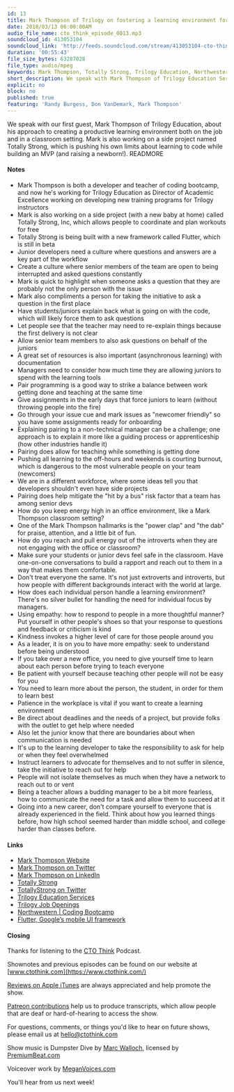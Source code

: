 ```yaml
---
id: 13
title: Mark Thompson of Trilogy on fostering a learning environment for your tech team
date: 2018/03/13 06:00:00AM
audio_file_name: cto_think_episode_0013.mp3
soundcloud_id: 413053104
soundcloud_link: 'http://feeds.soundcloud.com/stream/413053104-cto-think-episode-13-guest-mark-thompson-fostering-a-learning-environment-for-your-tech-team.mp3'
duration: '00:55:43'
file_size_bytes: 63287028
file_type: audio/mpeg
keywords: Mark Thompson, Totally Strong, Trilogy Education, Northwestern University, teaching, empathy, patience, questions, classroom, leadership, pairing, Flutter, iOS
short_description: We speak with Mark Thompson of Trilogy Education Services about the best ways to foster a productive learning environment in the office and the classroom.
explicit: no
block: no
published: true
featuring: 'Randy Burgess, Don VanDemark, Mark Thompson'
---
```

We speak with our first guest, Mark Thompson of Trilogy Education, about his approach to creating a productive learning environment both on the job and in a classroom setting. Mark is also working on a side project named Totally Strong, which is pushing his own limits about learning to code while building an MVP (and raising a newborn!).
READMORE

#### Notes

* Mark Thompson is both a developer and teacher of coding bootcamp, and now he's working for Trilogy Education as Director of Academic Excellence working on developing new training programs for Trilogy instructors
* Mark is also working on a side project (with a new baby at home) called Totally Strong, Inc, which allows people to coordinate and plan workouts for free
* Totally Strong is being built with a new framework called Flutter, which is still in beta
* Junior developers need a culture where questions and answers are a key part of the workflow
* Create a culture where senior members of the team are open to being interrupted and asked questions constantly
* Mark is quick to highlight when someone asks a question that they are probably not the only person with the issue
* Mark also compliments a person for taking the initiative to ask a question in the first place
* Have students/juniors explain back what is going on with the code, which will likely force them to ask questions
* Let people see that the teacher may need to re-explain things because the first delivery is not clear
* Allow senior team members to also ask questions on behalf of the juniors
* A great set of resources is also important (asynchronous learning) with documentation
* Managers need to consider how much time they are allowing juniors to spend with the learning tools
* Pair programming is a good way to strike a balance between work getting done and teaching at the same time
* Give assignments in the early days that force juniors to learn (without throwing people into the fire)
* Go through your issue cue and mark issues as "newcomer friendly" so you have some assignments ready for onboarding
* Explaining pairing to a non-technical manager can be a challenge; one approach is to explain it more like a guiding process or apprenticeship (how other industries handle it)
* Pairing does allow for teaching while something is getting done
* Pushing all learning to the off-hours and weekends is courting burnout, which is dangerous to the most vulnerable people on your team (newcomers)
* We are in a different workforce, where some ideas tell you that developers shouldn't even have side projects
* Pairing does help mitigate the "hit by a bus" risk factor that a team has among senior devs
* How do you keep energy high in an office environment, like a Mark Thompson classroom setting?
* One of the Mark Thompson hallmarks is the "power clap" and "the dab" for praise, attention, and a little bit of fun.
* How do you reach and pull energy out of the introverts when they are not engaging with the office or classroom?
* Make sure your students or junior devs feel safe in the classroom. Have one-on-one conversations to build a rapport and reach out to them in a way that makes them comfortable.
* Don't treat everyone the same. It's not just extroverts and introverts, but how people with different backgrounds interact with the world at large.
* How does each individual person handle a learning environment? There's no silver bullet for handling the need for individual focus by managers.
* Using empathy: how to respond to people in a more thoughtful manner? Put yourself in other people's shoes so that your response to questions and feedback or criticism is kind
* Kindness invokes a higher level of care for those people around you
* As a leader, it is on you to have more empathy: seek to understand before being understood
* If you take over a new office, you need to give yourself time to learn about each person before trying to teach everyone
* Be patient with yourself because teaching other people will not be easy for you
* You need to learn more about the person, the student, in order for them to learn best
* Patience in the workplace is vital if you want to create a learning environment
* Be direct about deadlines and the needs of a project, but provide folks with the outlet to get help where needed
* Also let the junior know that there are boundaries about when communication is needed
* It's up to the learning developer to take the responsibility to ask for help or when they feel overwhelmed
* Instruct learners to advocate for themselves and to not suffer in silence, take the initiative to reach out for help
* People will not isolate themselves as much when they have a network to reach out to or vent
* Being a teacher allows a budding manager to be a bit more fearless, how to communicate the need for a task and allow them to succeed at it
* Going into a new career, don't compare yourself to everyone that is already experienced in the field. Think about how you learned things before, how high school seemed harder than middle school, and college harder than classes before.

#### Links

* [Mark Thompson Website](http://marktechson.com/)
* [Mark Thompson on Twitter](https://twitter.com/marktechson)
* [Mark Thompson on LinkedIn](https://www.linkedin.com/in/markallenthompson)
* [Totally Strong](https://totallystrong.me)
* [TotallyStrong on Twitter](https://twitter.com/totallystrong)
* [Trilogy Education Services](https://www.trilogyed.com)
* [Trilogy Job Openings](https://www.trilogyed.com/careers/openings/)
* [Northwestern | Coding Bootcamp](https://bootcamp.northwestern.edu/coding/)
* [Flutter, Google’s mobile UI framework](https://flutter.io/)

#### Closing

Thanks for listening to the [CTO Think](https://www.ctothink.com) Podcast.  

Shownotes and previous episodes can be found on our website at [www.ctothink.com](https://www.ctothink.com/)  

[Reviews on Apple iTunes](https://itunes.apple.com/us/podcast/cto-think/id1331281544) are always appreciated and help promote the show.  

[Patreon contributions](https://www.patreon.com/ctothink) help us to produce transcripts, which allow people that are deaf or hard-of-hearing to access the show.  

For questions, comments, or things you'd like to hear on future shows, please email us at [hello@ctothink.com](mailto:hello@ctothink.com)  

Show music is Dumpster Dive by [Marc Walloch](http://marcwalloch.com/), licensed by [PremiumBeat.com](https://www.premiumbeat.com)  

Voiceover work by [MeganVoices.com](http://www.meganvoices.com)  

You'll hear from us next week!  
